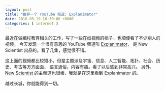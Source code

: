 ```yaml
---
layout: post
title: "推荐一个 YouTube 频道: Explanimator"
date: 2018-03-19 16:30:06 +0800
categories: [ internet ]
---
```


最近在做编程教育相关的工作，写了一些在线视频的稿子，也顺便看了不少别人的视频。
今天发现一个很有意思的 YouTube 频道叫 [Explanimator][explanimator]，
是 New Scientist 出品的，看了几集，感觉很不错。

这上面的视频都比较短小，但是主题涉及宇宙、信息、人工智能、拓扑、社会、历史、考古等方方面面，
语言通俗，内容有趣。看了以后感到非常高兴。
另外，[New Scientist][newscientistvideo] 的主频道也很棒，我就是在这里看到 Explanimator 的。

越过长城，你就能得到一切。


[explanimator]:         https://www.youtube.com/channel/UCVQmx3DKwnAvsEvzmZNkZwQ
[newscientistvideo]:    https://www.youtube.com/user/newscientistvideo

